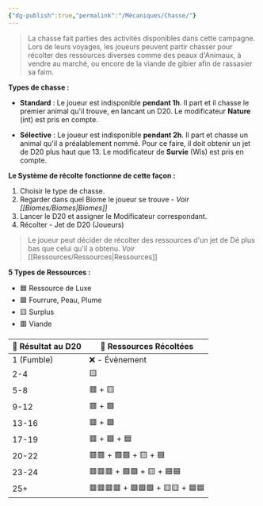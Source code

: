 ```yaml
---
{"dg-publish":true,"permalink":"/Mécaniques/Chasse/"}
---
```



> La chasse fait parties des activités disponibles dans cette campagne. Lors de leurs voyages, les joueurs peuvent partir chasser pour récolter des ressources diverses comme des peaux d'Animaux, à vendre au marché, ou encore de la viande de gibier afin de rassasier sa faim.

**Types de chasse :**

- **Standard** : 
Le joueur est indisponible **pendant 1h**. Il part et il chasse le premier animal qu'il trouve, en lancant un D20. Le modificateur **Nature** (int) est pris en compte.

- **Sélective** : 
Le joueur est indisponible **pendant 2h**. Il part et chasse un animal qu'il a préalablement nommé. Pour ce faire, il doit obtenir un jet de D20 plus haut que 13. Le modificateur de **Survie** (Wis) est pris en compte.

**Le Système de récolte fonctionne de cette façon  :**

1. Choisir le type de chasse.
2. Regarder dans quel Biome le joueur se trouve - *Voir [[Biomes/Biomes\|Biomes]]*
3. Lancer le D20 et assigner le Modificateur correspondant.
4. Récolter - Jet de D20 (Joueurs)

> Le joueur peut décider de récolter des ressources d'un jet de Dé plus bas que celui qu'il a obtenu.
> *Voir* [[Ressources/Ressources\|Ressources]]

**5 Types de Ressources :**

- 🟦 Ressource de Luxe
- 🟩 Fourrure, Peau, Plume
- 🟨 Surplus
- 🟥 Viande

| 🎲 Résultat au D20 | 🏹 Ressources Récoltées         |
| ------------------ | ------------------------------- |
| 1 (Fumble)         | ❌ - Évènement                   |
| 2-4                | 🟨                              |
| 5-8                | 🟥 + 🟨                         |
| 9-12               | 🟥 + 🟩                         |
| 13-16              | 🟥 + 🟩                         |
| 17-19              | 🟥 + 🟩 + 🟦                    |
| 20-22              | 🟥🟥 + 🟩🟩 + 🟨 + 🟦           |
| 23-24              | 🟥🟥🟥 + 🟩🟩 + 🟨 + 🟦🟦       |
| 25+                | 🟥🟥🟥🟥 + 🟩🟩🟩 + 🟨🟨 + 🟦🟦 |
